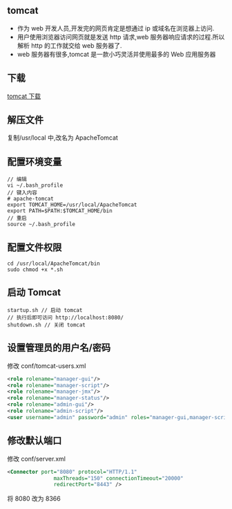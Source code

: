 ## tomcat

- 作为 web 开发人员,开发完的网页肯定是想通过 ip 或域名在浏览器上访问.
- 用户使用浏览器访问网页就是发送 http 请求,web 服务器响应请求的过程.所以解析 http 的工作就交给 web 服务器了.
- web 服务器有很多,tomcat 是一款小巧灵活并使用最多的 Web 应用服务器

## 下载

[tomcat 下载](https://tomcat.apache.org/download-70.cgi)

## 解压文件

复制/usr/local 中,改名为 ApacheTomcat

## 配置环境变量

```
// 编辑
vi ~/.bash_profile
// 键入内容
# apache-tomcat
export TOMCAT_HOME=/usr/local/ApacheTomcat
export PATH=$PATH:$TOMCAT_HOME/bin
// 重启
source ~/.bash_profile
```

## 配置文件权限

```
cd /usr/local/ApacheTomcat/bin
sudo chmod +x *.sh
```

## 启动 Tomcat

```
startup.sh // 启动 tomcat
// 执行后即可访问 http://localhost:8080/
shutdown.sh // 关闭 tomcat
```

## 设置管理员的用户名/密码

修改 conf/tomcat-users.xml

```xml
<role rolename="manager-gui"/>
<role rolename="manager-script"/>
<role rolename="manager-jmx"/>
<role rolename="manager-status"/>
<role rolename="admin-gui"/>
<role rolename="admin-script"/>
<user username="admin" password="admin" roles="manager-gui,manager-script,manager-jmx,manager-status,admin-gui,admin-script"/>
```

## 修改默认端口

修改 conf/server.xml

```xml
<Connector port="8080" protocol="HTTP/1.1"
               maxThreads="150" connectionTimeout="20000"
               redirectPort="8443" />
```

将 8080 改为 8366
